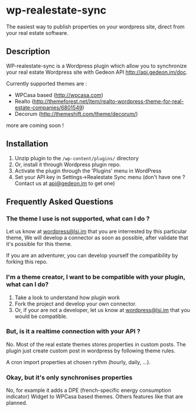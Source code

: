 wp-realestate-sync
==================

The easiest way to publish properties on your wordpress site, direct from your real estate software.

## Description

WP-realestate-sync is a Wordpress plugin which allow you to synchronize your real estate Wordpress site with Gedeon API http://api.gedeon.im/doc.

Currently supported themes are :
* WPCasa based (http://wpcasa.com)
* Realto (http://themeforest.net/item/realto-wordpress-theme-for-real-estate-companies/6801549)
* Decorum (http://themeshift.com/theme/decorum/)

more are coming soon !


## Installation

1. Unzip plugin to the `/wp-content/plugins/` directory
1. Or, install it through Wordpress plugin repo.
1. Activate the plugin through the 'Plugins' menu in WordPress
1. Set your API key in Settings->Realestate Sync menu (don't have one ? Contact us at api@gedeon.im to get one)

## Frequently Asked Questions

### The theme I use is not supported, what can I do ?

Let us know at wordpress@lsi.im that you are interrested by this particular theme, We will develop a connector as soon as possible, after validate that it's possible for this theme.

If you are an adventurer, you can develop yourself the compatibility by forking this repo.

### I'm a theme creator, I want to be compatible with your plugin, what can I do?

1. Take a look to understand how plugin work
1. Fork the project and develop your own connector.
1. Or, if your are not a developer, let us know at wordpress@lsi.im that you would be compatible. 

### But, is it a realtime connection with your API ?

No. Most of the real estate themes stores properties in custom posts. The plugin just create custom post in wordpress by following theme rules.

A cron import properties at chosen rythm (hourly, daily, ...).

### Okay, but it's only synchronises properties

No, for example it adds a DPE (french-specific energy consumption indicator) Widget to WPCasa based themes. Others features like that are planned.




